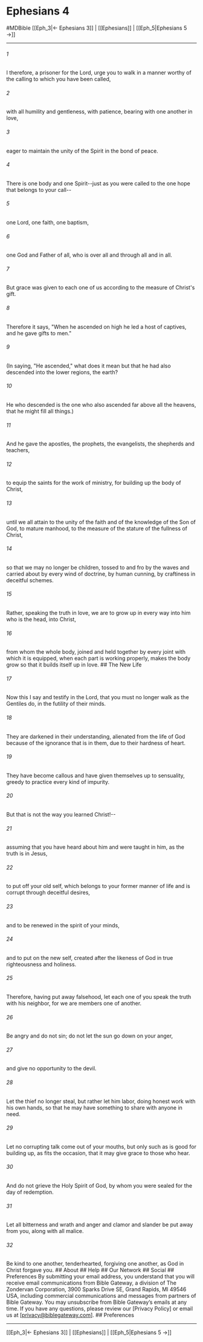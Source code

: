 # Ephesians 4
#MDBible
[[Eph_3|← Ephesians 3]] | [[Ephesians]] | [[Eph_5|Ephesians 5 →]]

***






###### 1 


I therefore, a prisoner for the Lord, urge you to walk in a manner worthy of the calling to which you have been called, 





###### 2 


with all humility and gentleness, with patience, bearing with one another in love, 





###### 3 


eager to maintain the unity of the Spirit in the bond of peace. 





###### 4 


There is one body and one Spirit--just as you were called to the one hope that belongs to your call-- 





###### 5 


one Lord, one faith, one baptism, 





###### 6 


one God and Father of all, who is over all and through all and in all. 





###### 7 


But grace was given to each one of us according to the measure of Christ's gift. 





###### 8 


Therefore it says, "When he ascended on high he led a host of captives, and he gave gifts to men." 





###### 9 


(In saying, "He ascended," what does it mean but that he had also descended into the lower regions, the earth? 





###### 10 


He who descended is the one who also ascended far above all the heavens, that he might fill all things.) 





###### 11 


And he gave the apostles, the prophets, the evangelists, the shepherds and teachers, 





###### 12 


to equip the saints for the work of ministry, for building up the body of Christ, 





###### 13 


until we all attain to the unity of the faith and of the knowledge of the Son of God, to mature manhood, to the measure of the stature of the fullness of Christ, 





###### 14 


so that we may no longer be children, tossed to and fro by the waves and carried about by every wind of doctrine, by human cunning, by craftiness in deceitful schemes. 





###### 15 


Rather, speaking the truth in love, we are to grow up in every way into him who is the head, into Christ, 





###### 16 


from whom the whole body, joined and held together by every joint with which it is equipped, when each part is working properly, makes the body grow so that it builds itself up in love. ## The New Life 





###### 17 


Now this I say and testify in the Lord, that you must no longer walk as the Gentiles do, in the futility of their minds. 





###### 18 


They are darkened in their understanding, alienated from the life of God because of the ignorance that is in them, due to their hardness of heart. 





###### 19 


They have become callous and have given themselves up to sensuality, greedy to practice every kind of impurity. 





###### 20 


But that is not the way you learned Christ!-- 





###### 21 


assuming that you have heard about him and were taught in him, as the truth is in Jesus, 





###### 22 


to put off your old self, which belongs to your former manner of life and is corrupt through deceitful desires, 





###### 23 


and to be renewed in the spirit of your minds, 





###### 24 


and to put on the new self, created after the likeness of God in true righteousness and holiness. 





###### 25 


Therefore, having put away falsehood, let each one of you speak the truth with his neighbor, for we are members one of another. 





###### 26 


Be angry and do not sin; do not let the sun go down on your anger, 





###### 27 


and give no opportunity to the devil. 





###### 28 


Let the thief no longer steal, but rather let him labor, doing honest work with his own hands, so that he may have something to share with anyone in need. 





###### 29 


Let no corrupting talk come out of your mouths, but only such as is good for building up, as fits the occasion, that it may give grace to those who hear. 





###### 30 


And do not grieve the Holy Spirit of God, by whom you were sealed for the day of redemption. 





###### 31 


Let all bitterness and wrath and anger and clamor and slander be put away from you, along with all malice. 





###### 32 


Be kind to one another, tenderhearted, forgiving one another, as God in Christ forgave you. ## About ## Help ## Our Network ## Social ## Preferences By submitting your email address, you understand that you will receive email communications from Bible Gateway, a division of The Zondervan Corporation, 3900 Sparks Drive SE, Grand Rapids, MI 49546 USA, including commercial communications and messages from partners of Bible Gateway. You may unsubscribe from Bible Gateway&rsquo;s emails at any time. If you have any questions, please review our [Privacy Policy] or email us at [privacy@biblegateway.com]. ## Preferences

***

[[Eph_3|← Ephesians 3]] | [[Ephesians]] | [[Eph_5|Ephesians 5 →]]
